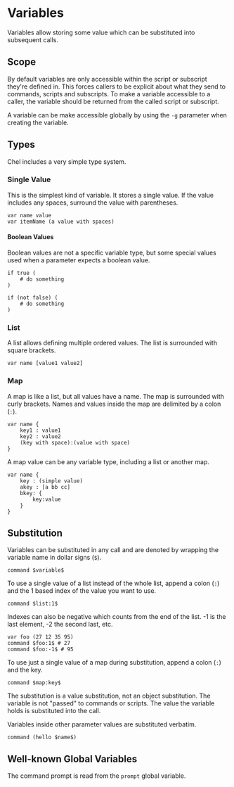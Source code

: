 # Variables #

Variables allow storing some value which can be substituted into subsequent calls.

## Scope ##

By default variables are only accessible within the script or subscript they're defined in. This forces callers to be explicit about what they send to commands, scripts and subscripts. To make a variable accessible to a caller, the variable should be returned from the called script or subscript.

A variable can be make accessible globally by using the `-g` parameter when creating the variable.

## Types ##

Chel includes a very simple type system.

### Single Value ###

This is the simplest kind of variable. It stores a single value. If the value includes any spaces, surround the value with parentheses.

    var name value
    var itemName (a value with spaces)

#### Boolean Values ####

Boolean values are not a specific variable type, but some special values used when a parameter expects a boolean value.

    if true (
        # do something
    )

    if (not false) (
        # do something
    )

### List ###

A list allows defining multiple ordered values. The list is surrounded with square brackets.

    var name [value1 value2]

### Map ###

A map is like a list, but all values have a name. The map is surrounded with curly brackets. Names and values inside the map are delimited by a colon (`:`).

    var name {
        key1 : value1
        key2 : value2
        (key with space):(value with space)
    }

A map value can be any variable type, including a list or another map.

    var name {
        key : (simple value)
        akey : [a bb cc]
        bkey: {
            key:value
        }
    }

## Substitution ##

Variables can be substituted in any call and are denoted by wrapping the variable name in dollar signs (`$`).

    command $variable$

To use a single value of a list instead of the whole list, append a colon (`:`) and the 1 based index of the value you want to use.

    command $list:1$

Indexes can also be negative which counts from the end of the list. -1 is the last element, -2 the second last, etc.

    var foo (27 12 35 95)
    command $foo:1$ # 27
    command $foo:-1$ # 95

To use just a single value of a map during substitution, append a colon (`:`) and the key.

    command $map:key$

The substitution is a value substitution, not an object substitution. The variable is not "passed" to commands or scripts. The value the variable holds is substituted into the call.

Variables inside other parameter values are substituted verbatim.

    command (hello $name$)

## Well-known Global Variables ##

The command prompt is read from the `prompt` global variable.
